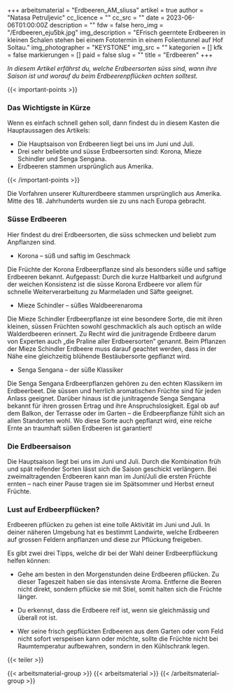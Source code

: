 +++
arbeitsmaterial = "Erdbeeren_AM_sliusa"
artikel = true
author = "Natasa Petruljevic"
cc_licence = ""
cc_src = ""
date = 2023-06-06T01:00:00Z
description = ""
fdw = false
hero_img = "/Erdbeeren_eju5bk.jpg"
img_description = "EFrisch geerntete Erdbeeren in kleinen Schalen stehen bei einem Fototermin in einem Folientunnel auf Hof Soltau."
img_photographer = "KEYSTONE"
img_src = ""
kategorien = []
kfk = false
markierungen = []
paid = false
slug = ""
title = "Erdbeeren"
+++

_In diesem Artikel erfährst du, welche Erdbeersorten süss sind, wann ihre Saison ist und worauf du beim Erdbeerenpflücken achten solltest._

{{< important-points >}} <h3>Das Wichtigste in Kürze</h3>

<p>Wenn es einfach schnell gehen soll, dann findest du in diesem Kasten die Hauptaussagen des Artikels:</p>

<ul>

<li>Die Hauptsaison von Erdbeeren liegt bei uns im Juni und Juli.</li>

<li>Drei sehr beliebte und süsse Erdbeersorten sind: Korona, Mieze Schindler und Senga Sengana.</li>

<li>Erdbeeren stammen ursprünglich aus Amerika.</li>

</ul> {{< /important-points >}}

Die Vorfahren unserer Kulturerdbeere stammen ursprünglich aus Amerika. Mitte des 18. Jahrhunderts wurden sie zu uns nach Europa gebracht.

### Süsse Erdbeeren

Hier findest du drei Erdbeersorten, die süss schmecken und beliebt zum Anpflanzen sind.

- Korona – süß und saftig im Geschmack

Die Früchte der Korona Erdbeerpflanze sind als besonders süße und saftige Erdbeeren bekannt.
Aufgepasst: Durch die kurze Haltbarkeit und aufgrund der weichen Konsistenz ist die süsse Korona Erdbeere vor allem für schnelle Weiterverarbeitung zu Marmeladen und Säfte geeignet.

- Mieze Schindler – süßes Waldbeerenaroma

Die Mieze Schindler Erdbeerpflanze ist eine besondere Sorte, die mit ihren kleinen, süssen Früchten sowohl geschmacklich als auch optisch an wilde Walderdbeeren erinnert. Zu Recht wird die junitragende Erdbeere darum von Experten auch „die Praline aller Erdbeersorten” genannt. Beim Pflanzen der Mieze Schindler Erdbeere muss darauf geachtet werden, dass in der Nähe eine gleichzeitig blühende Bestäubersorte gepflanzt wird.

- Senga Sengana – der süße Klassiker

Die Senga Sengana Erdbeerpflanzen gehören zu den echten Klassikern im Erdbeerbeet. Die süssen und herrlich aromatischen Früchte sind für jeden Anlass geeignet. Darüber hinaus ist die junitragende Senga Sengana bekannt für ihren grossen Ertrag und ihre Anspruchslosigkeit. Egal ob auf dem Balkon, der Terrasse oder im Garten – die Erdbeerpflanze fühlt sich an allen Standorten wohl. Wo diese Sorte auch gepflanzt wird, eine reiche Ernte an traumhaft süßen Erdbeeren ist garantiert!

### Die Erdbeersaison

Die Hauptsaison liegt bei uns im Juni und Juli. Durch die Kombination früh und spät reifender Sorten lässt sich die Saison geschickt verlängern. Bei zweimaltragenden Erdbeeren kann man im Juni/Juli die ersten Früchte ernten – nach einer Pause tragen sie im Spätsommer und Herbst erneut Früchte.

### Lust auf Erdbeerpflücken?

Erdbeeren pflücken zu gehen ist eine tolle Aktivität im Juni und Juli. In deiner näheren Umgebung hat es bestimmt Landwirte, welche Erdbeeren auf grossen Feldern anpflanzen und diese zur Pflückung freigeben.

Es gibt zwei drei Tipps, welche dir bei der Wahl deiner Erdbeerpflückung helfen können:

- Gehe am besten in den Morgenstunden deine Erdbeeren pflücken. Zu dieser Tageszeit haben sie das intensivste Aroma. Entferne die Beeren nicht direkt, sondern pflücke sie mit Stiel, somit halten sich die Früchte länger.

- Du erkennst, dass die Erdbeere reif ist, wenn sie gleichmässig und überall rot ist.

- Wer seine frisch gepflückten Erdbeeren aus dem Garten oder vom Feld nicht sofort verspeisen kann oder möchte, sollte die Früchte nicht bei Raumtemperatur aufbewahren, sondern in den Kühlschrank legen.

{{< teiler >}}

{{< arbeitsmaterial-group >}}
{{< arbeitsmaterial >}}
{{< /arbeitsmaterial-group >}}
